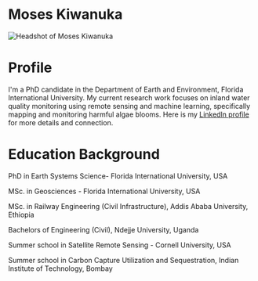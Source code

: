 # Moses Kiwanuka

![Headshot of Moses Kiwanuka](https://0.academia-photos.com/178439174/84445009/73078442/s200_moses.kiwanuka.jpeg)

# Profile
I'm a PhD candidate in the Department of Earth and Environment, Florida International University.
My current research work focuses on inland water quality monitoring using remote sensing and machine learning, specifically mapping and monitoring harmful algae blooms. 
Here is my [Linkedln profile](https://www.linkedin.com/in/kiwanuka-moses-71501314b/) for more details and connection.
# Education Background
PhD in Earth Systems Science- Florida International University, USA

MSc. in Geosciences - Florida International University, USA

MSc. in Railway Engineering (Civil Infrastructure), Addis Ababa University, Ethiopia

Bachelors of Engineering (Civil), Ndejje University, Uganda

Summer school in Satellite Remote Sensing - Cornell University, USA

Summer school in Carbon Capture Utilization and Sequestration, Indian Institute of Technology, Bombay
